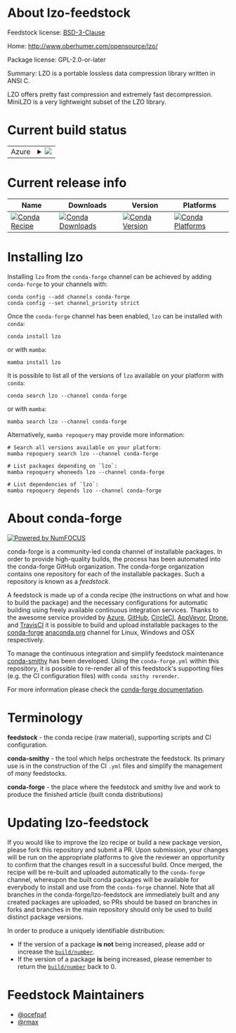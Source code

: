 About lzo-feedstock
===================

Feedstock license: [BSD-3-Clause](https://github.com/conda-forge/lzo-feedstock/blob/main/LICENSE.txt)

Home: http://www.oberhumer.com/opensource/lzo/

Package license: GPL-2.0-or-later

Summary: LZO is a portable lossless data compression library written in ANSI C.

LZO offers pretty fast compression and extremely fast decompression.
MiniLZO is a very lightweight subset of the LZO library.


Current build status
====================


<table>
    
  <tr>
    <td>Azure</td>
    <td>
      <details>
        <summary>
          <a href="https://dev.azure.com/conda-forge/feedstock-builds/_build/latest?definitionId=607&branchName=main">
            <img src="https://dev.azure.com/conda-forge/feedstock-builds/_apis/build/status/lzo-feedstock?branchName=main">
          </a>
        </summary>
        <table>
          <thead><tr><th>Variant</th><th>Status</th></tr></thead>
          <tbody><tr>
              <td>linux_64</td>
              <td>
                <a href="https://dev.azure.com/conda-forge/feedstock-builds/_build/latest?definitionId=607&branchName=main">
                  <img src="https://dev.azure.com/conda-forge/feedstock-builds/_apis/build/status/lzo-feedstock?branchName=main&jobName=linux&configuration=linux%20linux_64_" alt="variant">
                </a>
              </td>
            </tr><tr>
              <td>linux_aarch64</td>
              <td>
                <a href="https://dev.azure.com/conda-forge/feedstock-builds/_build/latest?definitionId=607&branchName=main">
                  <img src="https://dev.azure.com/conda-forge/feedstock-builds/_apis/build/status/lzo-feedstock?branchName=main&jobName=linux&configuration=linux%20linux_aarch64_" alt="variant">
                </a>
              </td>
            </tr><tr>
              <td>linux_ppc64le</td>
              <td>
                <a href="https://dev.azure.com/conda-forge/feedstock-builds/_build/latest?definitionId=607&branchName=main">
                  <img src="https://dev.azure.com/conda-forge/feedstock-builds/_apis/build/status/lzo-feedstock?branchName=main&jobName=linux&configuration=linux%20linux_ppc64le_" alt="variant">
                </a>
              </td>
            </tr><tr>
              <td>osx_64</td>
              <td>
                <a href="https://dev.azure.com/conda-forge/feedstock-builds/_build/latest?definitionId=607&branchName=main">
                  <img src="https://dev.azure.com/conda-forge/feedstock-builds/_apis/build/status/lzo-feedstock?branchName=main&jobName=osx&configuration=osx%20osx_64_" alt="variant">
                </a>
              </td>
            </tr><tr>
              <td>osx_arm64</td>
              <td>
                <a href="https://dev.azure.com/conda-forge/feedstock-builds/_build/latest?definitionId=607&branchName=main">
                  <img src="https://dev.azure.com/conda-forge/feedstock-builds/_apis/build/status/lzo-feedstock?branchName=main&jobName=osx&configuration=osx%20osx_arm64_" alt="variant">
                </a>
              </td>
            </tr><tr>
              <td>win_64</td>
              <td>
                <a href="https://dev.azure.com/conda-forge/feedstock-builds/_build/latest?definitionId=607&branchName=main">
                  <img src="https://dev.azure.com/conda-forge/feedstock-builds/_apis/build/status/lzo-feedstock?branchName=main&jobName=win&configuration=win%20win_64_" alt="variant">
                </a>
              </td>
            </tr>
          </tbody>
        </table>
      </details>
    </td>
  </tr>
</table>

Current release info
====================

| Name | Downloads | Version | Platforms |
| --- | --- | --- | --- |
| [![Conda Recipe](https://img.shields.io/badge/recipe-lzo-green.svg)](https://anaconda.org/conda-forge/lzo) | [![Conda Downloads](https://img.shields.io/conda/dn/conda-forge/lzo.svg)](https://anaconda.org/conda-forge/lzo) | [![Conda Version](https://img.shields.io/conda/vn/conda-forge/lzo.svg)](https://anaconda.org/conda-forge/lzo) | [![Conda Platforms](https://img.shields.io/conda/pn/conda-forge/lzo.svg)](https://anaconda.org/conda-forge/lzo) |

Installing lzo
==============

Installing `lzo` from the `conda-forge` channel can be achieved by adding `conda-forge` to your channels with:

```
conda config --add channels conda-forge
conda config --set channel_priority strict
```

Once the `conda-forge` channel has been enabled, `lzo` can be installed with `conda`:

```
conda install lzo
```

or with `mamba`:

```
mamba install lzo
```

It is possible to list all of the versions of `lzo` available on your platform with `conda`:

```
conda search lzo --channel conda-forge
```

or with `mamba`:

```
mamba search lzo --channel conda-forge
```

Alternatively, `mamba repoquery` may provide more information:

```
# Search all versions available on your platform:
mamba repoquery search lzo --channel conda-forge

# List packages depending on `lzo`:
mamba repoquery whoneeds lzo --channel conda-forge

# List dependencies of `lzo`:
mamba repoquery depends lzo --channel conda-forge
```


About conda-forge
=================

[![Powered by
NumFOCUS](https://img.shields.io/badge/powered%20by-NumFOCUS-orange.svg?style=flat&colorA=E1523D&colorB=007D8A)](https://numfocus.org)

conda-forge is a community-led conda channel of installable packages.
In order to provide high-quality builds, the process has been automated into the
conda-forge GitHub organization. The conda-forge organization contains one repository
for each of the installable packages. Such a repository is known as a *feedstock*.

A feedstock is made up of a conda recipe (the instructions on what and how to build
the package) and the necessary configurations for automatic building using freely
available continuous integration services. Thanks to the awesome service provided by
[Azure](https://azure.microsoft.com/en-us/services/devops/), [GitHub](https://github.com/),
[CircleCI](https://circleci.com/), [AppVeyor](https://www.appveyor.com/),
[Drone](https://cloud.drone.io/welcome), and [TravisCI](https://travis-ci.com/)
it is possible to build and upload installable packages to the
[conda-forge](https://anaconda.org/conda-forge) [anaconda.org](https://anaconda.org/)
channel for Linux, Windows and OSX respectively.

To manage the continuous integration and simplify feedstock maintenance
[conda-smithy](https://github.com/conda-forge/conda-smithy) has been developed.
Using the ``conda-forge.yml`` within this repository, it is possible to re-render all of
this feedstock's supporting files (e.g. the CI configuration files) with ``conda smithy rerender``.

For more information please check the [conda-forge documentation](https://conda-forge.org/docs/).

Terminology
===========

**feedstock** - the conda recipe (raw material), supporting scripts and CI configuration.

**conda-smithy** - the tool which helps orchestrate the feedstock.
                   Its primary use is in the construction of the CI ``.yml`` files
                   and simplify the management of *many* feedstocks.

**conda-forge** - the place where the feedstock and smithy live and work to
                  produce the finished article (built conda distributions)


Updating lzo-feedstock
======================

If you would like to improve the lzo recipe or build a new
package version, please fork this repository and submit a PR. Upon submission,
your changes will be run on the appropriate platforms to give the reviewer an
opportunity to confirm that the changes result in a successful build. Once
merged, the recipe will be re-built and uploaded automatically to the
`conda-forge` channel, whereupon the built conda packages will be available for
everybody to install and use from the `conda-forge` channel.
Note that all branches in the conda-forge/lzo-feedstock are
immediately built and any created packages are uploaded, so PRs should be based
on branches in forks and branches in the main repository should only be used to
build distinct package versions.

In order to produce a uniquely identifiable distribution:
 * If the version of a package **is not** being increased, please add or increase
   the [``build/number``](https://docs.conda.io/projects/conda-build/en/latest/resources/define-metadata.html#build-number-and-string).
 * If the version of a package **is** being increased, please remember to return
   the [``build/number``](https://docs.conda.io/projects/conda-build/en/latest/resources/define-metadata.html#build-number-and-string)
   back to 0.

Feedstock Maintainers
=====================

* [@ocefpaf](https://github.com/ocefpaf/)
* [@rmax](https://github.com/rmax/)

